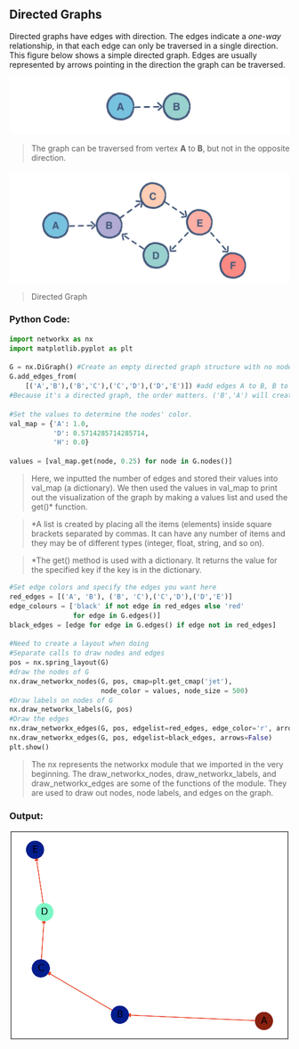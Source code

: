 <!--title={Directed Graphs}-->

<!--badges={Algorithms:5,Python:10}-->

<!--concepts={directedGraphs}-->

## Directed Graphs

Directed graphs have edges with direction. The edges indicate a *one-way* relationship, in that each edge can only be traversed in a single direction. This figure below shows a simple directed graph. Edges are usually represented by arrows pointing in the direction the graph can be traversed.



<img src="../images/5a.jpg" />



> The graph can be traversed from vertex **A** to **B**, but not in the opposite direction.

<img src="../images/5b.jpg" />



> Directed Graph



### Python Code:

```python
import networkx as nx
import matplotlib.pyplot as plt

G = nx.DiGraph() #Create an empty directed graph structure with no nodes or edges.
G.add_edges_from(
    [('A','B'),('B','C'),('C','D'),('D','E')]) #add edges A to B, B to C, C to D, D to E
#Because it's a directed graph, the order matters. ('B','A') will create a edge from B to A. 

#Set the values to determine the nodes' color.
val_map = {'A': 1.0,
           'D': 0.5714285714285714,
           'H': 0.0}

values = [val_map.get(node, 0.25) for node in G.nodes()]


```

> Here, we inputted the number of edges and stored their values into val_map (a dictionary). We then used the values in val_map to print out the visualization of the graph by making a values list and used the get()* function.

> *A list is created by placing all the items (elements) inside square brackets separated by commas. It can have any number of items and they may be of different types (integer, float, string, and so on).

> *The get() method  is used with a dictionary. It returns the value for the specified key if the key is in the dictionary.

```python
#Set edge colors and specify the edges you want here
red_edges = [('A', 'B'), ('B', 'C'),('C','D'),('D','E')]
edge_colours = ['black' if not edge in red_edges else 'red'
                for edge in G.edges()]
black_edges = [edge for edge in G.edges() if edge not in red_edges]

#Need to create a layout when doing
#Separate calls to draw nodes and edges
pos = nx.spring_layout(G)
#draw the nodes of G
nx.draw_networkx_nodes(G, pos, cmap=plt.get_cmap('jet'), 
                       node_color = values, node_size = 500) 
#Draw labels on nodes of G
nx.draw_networkx_labels(G, pos)
#Draw the edges
nx.draw_networkx_edges(G, pos, edgelist=red_edges, edge_color='r', arrows=True)
nx.draw_networkx_edges(G, pos, edgelist=black_edges, arrows=False)
plt.show()
```

> The nx represents the networkx module that we imported in the very beginning. The draw_networkx_nodes, draw_networkx_labels, and draw_networkx_edges are some of the functions of the module. They are used to draw out nodes, node labels, and edges on the graph.



### Output:

<img src="../images/5c.jpg" />

